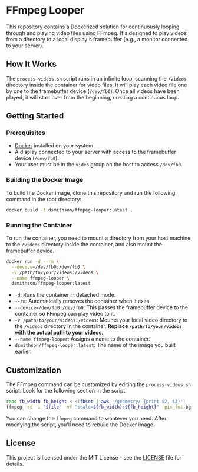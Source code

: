 # FFmpeg Looper

This repository contains a Dockerized solution for continuously looping through and playing video files using FFmpeg. It's designed to play videos from a directory to a local display's framebuffer (e.g., a monitor connected to your server).

## How It Works

The `process-videos.sh` script runs in an infinite loop, scanning the `/videos` directory inside the container for video files. It will play each video file one by one to the framebuffer device (`/dev/fb0`). Once all videos have been played, it will start over from the beginning, creating a continuous loop.

## Getting Started

### Prerequisites

-   [Docker](https://docs.docker.com/get-docker/) installed on your system.
-   A display connected to your server with access to the framebuffer device (`/dev/fb0`).
-   Your user must be in the `video` group on the host to access `/dev/fb0`.

### Building the Docker Image

To build the Docker image, clone this repository and run the following command in the root directory:

```bash
docker build -t dsmithson/ffmpeg-looper:latest .
```

### Running the Container

To run the container, you need to mount a directory from your host machine to the `/videos` directory inside the container, and also mount the framebuffer device.

```bash
docker run -d --rm \
  --device=/dev/fb0:/dev/fb0 \
  -v /path/to/your/videos:/videos \
  --name ffmpeg-looper \
  dsmithson/ffmpeg-looper:latest
```

-   `-d`: Runs the container in detached mode.
-   `--rm`: Automatically removes the container when it exits.
-   `--device=/dev/fb0:/dev/fb0`: This passes the framebuffer device to the container so FFmpeg can play video to it.
-   `-v /path/to/your/videos:/videos`: Mounts your local video directory to the `/videos` directory in the container. **Replace `/path/to/your/videos` with the actual path to your videos.**
-   `--name ffmpeg-looper`: Assigns a name to the container.
-   `dsmithson/ffmpeg-looper:latest`: The name of the image you built earlier.

## Customization

The FFmpeg command can be customized by editing the `process-videos.sh` script. Look for the following section in the script:

```bash
read fb_width fb_height < <(fbset | awk '/geometry/ {print $2, $3}')
ffmpeg -re -i "$file" -vf "scale=${fb_width}:${fb_height}" -pix_fmt bgra -f fbdev /dev/fb0
```

You can change the `ffmpeg` command to whatever you need. After modifying the script, you'll need to rebuild the Docker image.

## License

This project is licensed under the MIT License - see the [LICENSE](LICENSE) file for details.